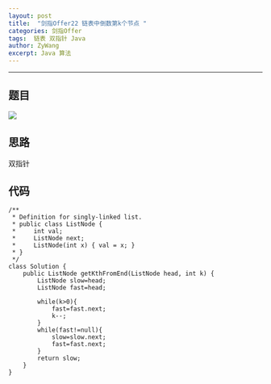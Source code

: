 ```yaml
---
layout: post
title:  "剑指Offer22 链表中倒数第k个节点 "
categories: 剑指Offer
tags:  链表 双指针 Java 
author: ZyWang
excerpt: Java 算法 
---
```


****
## 题目 ##
![](https://s1.ax1x.com/2020/09/01/dvA8SJ.jpg)

## 思路 ##

双指针

## 代码 ##
	
	/**
	 * Definition for singly-linked list.
	 * public class ListNode {
	 *     int val;
	 *     ListNode next;
	 *     ListNode(int x) { val = x; }
	 * }
	 */
	class Solution {
	    public ListNode getKthFromEnd(ListNode head, int k) {
	        ListNode slow=head;
	        ListNode fast=head;
	        
	        while(k>0){
	            fast=fast.next;
	            k--;
	        }
	        while(fast!=null){
	            slow=slow.next;
	            fast=fast.next;
	        }
	        return slow;
	    }
	}